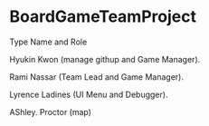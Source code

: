 # BoardGameTeamProject

Type Name and Role

Hyukin Kwon		(manage githup and Game Manager).

Rami Nassar (Team Lead and Game Manager).

Lyrence Ladines (UI Menu and Debugger).

AShley. Proctor (map)

